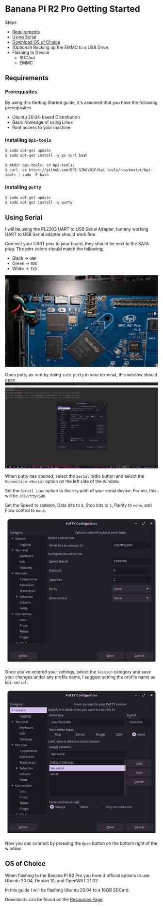 # Banana PI R2 Pro Getting Started

Steps
- [Requirements](#requirements)
- [Using Serial](#using-serial)
- [Download OS of Choice](#OS-of-Choice)
- (Optional) Backing up the EMMC to a USB Drive.
- Flashing to Device
	- SDCard
	- EMMC

## Requirements
### Prerequisites
By using this Getting Started guide, it's assumed that you have the following prerequisites
- Ubuntu 20.04-based Distrobution
- Basic Knoledge of using Linux
- Root access to your machine

### Installing `bpi-tools`
```
$ sudo apt-get update
$ sudo apt-get install -y pv curl bash

$ mkdir bpi-tools; cd bpi-tools;
$ curl -sL https://github.com/BPI-SINOVOIP/bpi-tools/raw/master/bpi-tools | sudo -E bash
```

### Installing `putty`
```
$ sudo apt-get update
$ sudo apt-get install -y putty
```

## Using Serial
I will be using the PL2303 UART to USB Serial Adapter, but any working UART to USB Serial adapter should work fine.

Connect your UART pins to your board, they should be next to the SATA plug. The pins colors should match the following;
- Black -> `GND`
- Green -> `RXD`
- White -> `TXD`

![](/img/20220521_163325.jpg)

Open putty as root by doing `sudo putty` in your terminal, this window should open.
![](/img/Screenshot%20from%202022-05-21%2016-17-59.png)

When putty has opened, select the `Serial` radio button and select the `Connection->Serial` option on the left side of the window.

Set the `Serial Line` option to the `tty` path of your serial device. For me, this will be `/dev/ttyUSB0`.

Set the Speed to `1500000`, Data bits to `8`, Stop bits to `1`, Pairity to `none`, and Flow control to `none`.

![](/img/Screenshot%20from%202022-05-21%2016-21-09.png)

Once you've entered your settings, select the `Session` category and save your changes under any profile name, I suggest setting the profile name as `bpi-serial`.

![](/img/Screenshot%20from%202022-05-21%2016-21-25.png)

Now you can connect by pressing the `Open` button on the bottom right of the window.

## OS of Choice
When flashing to the Banana PI R2 Pro you have 3 official options to use. Ubuntu 20.04, Debian 10, and OpenWRT 21.02.

In this guide I will be flashing Ubuntu 20.04 to a 16GB SDCard.

Downloads can be found on the [Resources Page](Resources.md#banana-pi-r2-pro).